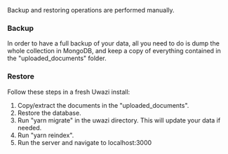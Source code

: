 Backup and restoring operations are performed manually. 

### Backup
In order to have a full backup of your data, all you need to do is dump the whole collection in MongoDB, and keep a copy of everything contained in the "uploaded_documents" folder.

### Restore

Follow these steps in a fresh Uwazi install:

1. Copy/extract the documents in the "uploaded_documents".
2. Restore the database.
3. Run "yarn migrate" in the uwazi directory. This will update your data if needed.
4. Run "yarn reindex".
5. Run the server and navigate to localhost:3000
